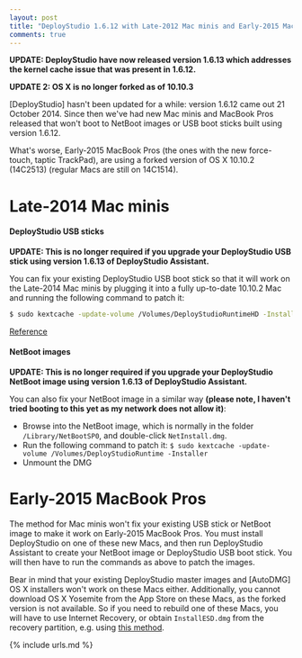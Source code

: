 ```yaml
---
layout: post
title: "DeployStudio 1.6.12 with Late-2012 Mac minis and Early-2015 MacBook Pros"
comments: true
---
```


**UPDATE: DeployStudio have now released version 1.6.13 which addresses the kernel cache issue that was present in 1.6.12.**

**UPDATE 2: OS X is no longer forked as of 10.10.3**

[DeployStudio] hasn't been updated for a while: version 1.6.12 came out 21 October 2014. Since then we've had new Mac minis and MacBook Pros released that won't boot to NetBoot images or USB boot sticks built using version 1.6.12.

What's worse, Early-2015 MacBook Pros (the ones with the new force-touch, taptic TrackPad), are using a forked version of OS X 10.10.2 (14C2513) (regular Macs are still on 14C1514).

# Late-2014 Mac minis

<h4>DeployStudio USB sticks</h4>

**UPDATE: This is no longer required if you upgrade your DeployStudio USB stick using version 1.6.13 of DeployStudio Assistant.**

You can fix your existing DeployStudio USB boot stick so that it will work on the Late-2014 Mac minis by plugging it into a fully up-to-date 10.10.2 Mac and running the following command to patch it:

```bash
$ sudo kextcache -update-volume /Volumes/DeployStudioRuntimeHD -Installer
```

[Reference][1]

<h4>NetBoot images</h4>

**UPDATE: This is no longer required if you upgrade your DeployStudio NetBoot image using version 1.6.13 of DeployStudio Assistant.**

You can also fix your NetBoot image in a similar way **(please note, I haven't tried booting to this yet as my network does not allow it)**:

-   Browse into the NetBoot image, which is normally in the folder `/Library/NetBootSP0`, and double-click `NetInstall.dmg`.
-   Run the following command to patch it:
    `$ sudo kextcache -update-volume /Volumes/DeployStudioRuntime -Installer`
-   Unmount the DMG

# Early-2015 MacBook Pros

The method for Mac minis won't fix your existing USB stick or NetBoot image to make it work on Early-2015 MacBook Pros. You must install DeployStudio on one of these new Macs, and then run DeployStudio Assistant to create your NetBoot image or DeployStudio USB boot stick. You will then have to run the commands as above to patch the images.

Bear in mind that your existing DeployStudio master images and [AutoDMG] OS X installers won't work on these Macs either. Additionally, you cannot download OS X Yosemite from the App Store on these Macs, as the forked version is not available. So if you need to rebuild one of these Macs, you will have to use Internet Recovery, or obtain `InstallESD.dmg` from the recovery partition, e.g. using [this method][2].

[1]: http://www.deploystudio.com/Forums/viewtopic.php?id=7102
[2]: http://hints.macworld.com/article.php?story=20110831105634716"

{% include urls.md %}
